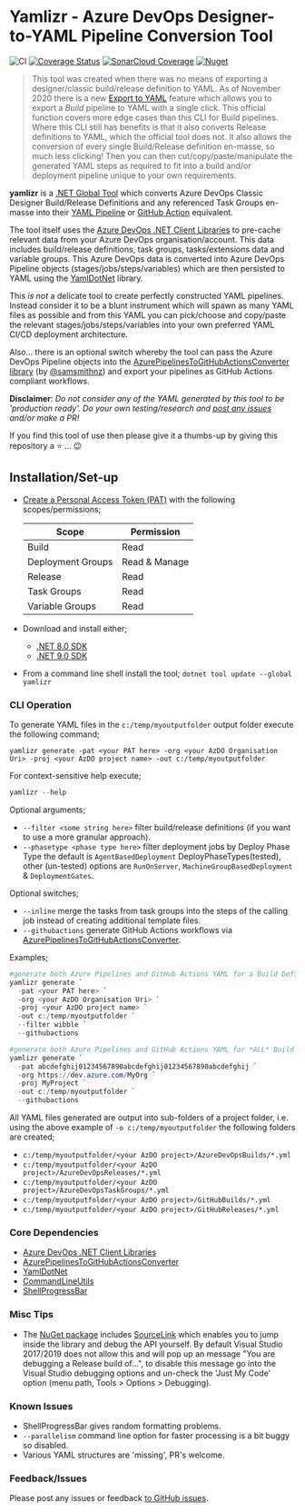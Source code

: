 # Yamlizr - Azure DevOps Designer-to-YAML Pipeline Conversion Tool

[cascap.yamlizr-badge]: https://img.shields.io/nuget/v/yamlizr?color=blue
[cascap.yamlizr-url]: https://nuget.org/packages/yamlizr

![CI](https://github.com/f2calv/yamlizr/actions/workflows/ci.yml/badge.svg) [![Coverage Status](https://coveralls.io/repos/github/f2calv/yamlizr/badge.svg?branch=main)](https://coveralls.io/github/f2calv/yamlizr?branch=main) [![SonarCloud Coverage](https://sonarcloud.io/api/project_badges/measure?project=f2calv_yamlizr&metric=code_smells)](https://sonarcloud.io/component_measures/metric/code_smells/list?id=f2calv_yamlizr) [![Nuget][cascap.yamlizr-badge]][cascap.yamlizr-url]

> This tool was created when there was no means of exporting a designer/classic build/release definition to YAML. As of November 2020 there is a new [Export to YAML](https://devblogs.microsoft.com/devops/replacing-view-yaml/) feature which allows you to export a _Build_ pipeline to YAML with a single click. This official function covers more edge cases than this CLI for Build pipelines. Where this CLI still has benefits is that it also converts Release definitions to YAML, which the official tool does not. It also allows the conversion of every single Build/Release definition en-masse, so much less clicking! Then you can then cut/copy/paste/manipulate the generated YAML steps as required to fit into a build and/or deployment pipeline unique to your own requirements.

**yamlizr** is a [.NET Global Tool](https://docs.microsoft.com/en-us/dotnet/core/tools/global-tools) which converts Azure DevOps Classic Designer Build/Release Definitions and any referenced Task Groups en-masse into their [YAML Pipeline](https://docs.microsoft.com/en-us/azure/devops/pipelines/yaml-schema?view=azure-devops&tabs=schema%2Cparameter-schema) or [GitHub Action](https://github.com/features/actions) equivalent.

The tool itself uses the [Azure DevOps .NET Client Libraries](https://docs.microsoft.com/en-us/azure/devops/integrate/concepts/dotnet-client-libraries?view=azure-devops) to pre-cache relevant data from your Azure DevOps organisation/account. This data includes build/release definitions, task groups, tasks/extensions data and variable groups. This Azure DevOps data is converted into Azure DevOps Pipeline objects (stages/jobs/steps/variables) which are then persisted to YAML using the [YamlDotNet](https://github.com/aaubry/YamlDotNet) library.

This _is not_ a delicate tool to create perfectly constructed YAML pipelines. Instead consider it to be a blunt instrument which will spawn as many YAML files as possible and from this YAML you can pick/choose and copy/paste the relevant stages/jobs/steps/variables into your own preferred YAML CI/CD deployment architecture.

Also... there is an optional switch whereby the tool can pass the Azure DevOps Pipeline objects into the [AzurePipelinesToGitHubActionsConverter library](https://github.com/samsmithnz/AzurePipelinesToGitHubActionsConverter) (by [@samsmithnz](https://github.com/samsmithnz)) and export your pipelines as GitHub Actions compliant workflows.

**Disclaimer**: _Do not consider any of the YAML generated by this tool to be 'production ready'. Do your own testing/research and [post any issues](https://github.com/f2calv/yamlizr/issues) and/or make a PR!_

If you find this tool of use then please give it a thumbs-up by giving this repository a :star: ... :wink:

## Installation/Set-up

- [Create a Personal Access Token (PAT)](https://docs.microsoft.com/en-us/azure/devops/organizations/accounts/use-personal-access-tokens-to-authenticate?view=azure-devops&tabs=preview-page) with the following scopes/permissions;

  | Scope             | Permission    |
  | ----------------- | ------------- |
  | Build             | Read          |
  | Deployment Groups | Read & Manage |
  | Release           | Read          |
  | Task Groups       | Read          |
  | Variable Groups   | Read          |

- Download and install either;
  - [.NET 8.0 SDK](https://dotnet.microsoft.com/download/dotnet/8.0)
  - [.NET 9.0 SDK](https://dotnet.microsoft.com/download/dotnet/9.0)
- From a command line shell install the tool;
  `dotnet tool update --global yamlizr`

### CLI Operation

To generate YAML files in the `c:/temp/myoutputfolder` output folder execute the following command;

```pwsh
yamlizr generate -pat <your PAT here> -org <your AzDO Organisation Uri> -proj <your AzDO project name> -out c:/temp/myoutputfolder
```

For context-sensitive help execute;

```powershell
yamlizr --help
```

Optional arguments;

- `--filter <some string here>` filter build/release definitions (if you want to use a more granular approach).
- `--phasetype <phase type here>` filter deployment jobs by Deploy Phase Type the default is `AgentBasedDeployment` DeployPhaseTypes(tested), other (un-tested) options are `RunOnServer`, `MachineGroupBasedDeployment` & `DeploymentGates`.

Optional switches;

- `--inline` merge the tasks from task groups into the steps of the calling job instead of creating additional template files.
- `--githubactions` generate GitHub Actions workflows via [AzurePipelinesToGitHubActionsConverter](https://github.com/samsmithnz/AzurePipelinesToGitHubActionsConverter).

Examples;

```powershell
#generate both Azure Pipelines and GitHub Actions YAML for a Build Definition called 'wibble-CI' and a Release Definition called 'wibble-CD';
yamlizr generate `
  -pat <your PAT here> `
  -org <your AzDO Organisation Uri> `
  -proj <your AzDO project name> `
  -out c:/temp/myoutputfolder `
  --filter wibble `
  --githubactions

#generate both Azure Pipelines and GitHub Actions YAML for *ALL* Build & Release Definitions found within the AzDO Project;
yamlizr generate `
  -pat abcdefghij01234567890abcdefghij01234567890abcdefghij `
  -org https://dev.azure.com/MyOrg `
  -proj MyProject `
  -out c:/temp/myoutputfolder `
  --githubactions
```

All YAML files generated are output into sub-folders of a project folder, i.e. using the above example of `-o c:/temp/myoutputfolder` the following folders are created;

- `c:/temp/myoutputfolder/<your AzDO project>/AzureDevOpsBuilds/*.yml`
- `c:/temp/myoutputfolder/<your AzDO project>/AzureDevOpsReleases/*.yml`
- `c:/temp/myoutputfolder/<your AzDO project>/AzureDevOpsTaskGroups/*.yml`
- `c:/temp/myoutputfolder/<your AzDO project>/GitHubBuilds/*.yml`
- `c:/temp/myoutputfolder/<your AzDO project>/GitHubReleases/*.yml`

### Core Dependencies

- [Azure DevOps .NET Client Libraries](https://docs.microsoft.com/en-us/azure/devops/integrate/concepts/dotnet-client-libraries?view=azure-devops)
- [AzurePipelinesToGitHubActionsConverter](https://github.com/samsmithnz/AzurePipelinesToGitHubActionsConverter)
- [YamlDotNet](https://github.com/aaubry/YamlDotNet)
- [CommandLineUtils](https://github.com/natemcmaster/CommandLineUtils)
- [ShellProgressBar](https://github.com/Mpdreamz/shellprogressbar)

### Misc Tips

- The [NuGet package](https://www.nuget.org/packages/yamlizr/) includes [SourceLink](https://github.com/dotnet/sourcelink) which enables you to jump inside the library and debug the API yourself. By default Visual Studio 2017/2019 does not allow this and will pop up an message "You are debugging a Release build of...", to disable this message go into the Visual Studio debugging options and un-check the 'Just My Code' option (menu path, Tools > Options > Debugging).

### Known Issues

- ShellProgressBar gives random formatting problems.
- `--parallelism` command line option for faster processing is a bit buggy so disabled.
- Various YAML structures are 'missing', PR's welcome.

### Feedback/Issues

Please post any issues or feedback [to GitHub issues](https://github.com/f2calv/yamlizr/issues).

